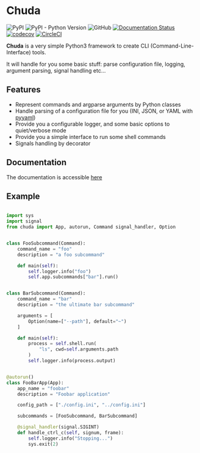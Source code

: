 # Chuda #
![PyPI](https://img.shields.io/pypi/v/chuda.svg)
![PyPI - Python Version](https://img.shields.io/pypi/pyversions/chuda.svg)
![GitHub](https://img.shields.io/github/license/Varkal/chuda.svg)
[![Documentation Status](https://readthedocs.org/projects/chuda/badge/?version=latest)](https://chuda.readthedocs.io/en/latest/?badge=latest)
[![codecov](https://codecov.io/gh/Varkal/chuda/branch/master/graph/badge.svg)](https://codecov.io/gh/Varkal/chuda)
[![CircleCI](https://circleci.com/gh/Varkal/chuda.svg?style=svg)](https://circleci.com/gh/Varkal/chuda)


**Chuda** is a very simple Python3 framework to create CLI (Command-Line-Interface) tools.

It will handle for you some basic stuff: parse configuration file, logging, argument parsing, signal handling etc...

## Features ##

* Represent commands and argparse arguments by Python classes
* Handle parsing of a configuration file for you (INI, JSON, or YAML with [pyyaml](https://github.com/yaml/pyyaml))
* Provide you a configurable logger, and some basic options to quiet/verbose mode
* Provide you a simple interface to run some shell commands
* Signals handling by decorator

## Documentation ##

The documentation is accessible [here](http://chuda.readthedocs.io)

## Example ##

```python

import sys
import signal
from chuda import App, autorun, Command signal_handler, Option


class FooSubcommand(Command):
    command_name = "foo"
    description = "a foo subcommand"

    def main(self):
        self.logger.info("foo")
        self.app.subcommands["bar"].run()


class BarSubcommand(Command):
    command_name = "bar"
    description = "the ultimate bar subcommand"

    arguments = [
        Option(name=["--path"], default="~")
    ]

    def main(self):
        process = self.shell.run(
            "ls", cwd=self.arguments.path
        )
        self.logger.info(process.output)


@autorun()
class FooBarApp(App):
    app_name = "foobar"
    description = "Foobar application"

    config_path = ["./config.ini", "../config.ini"]

    subcommands = [FooSubcommand, BarSubcommand]

    @signal_handler(signal.SIGINT)
    def handle_ctrl_c(self, signum, frame):
        self.logger.info("Stopping...")
        sys.exit(2)

```
